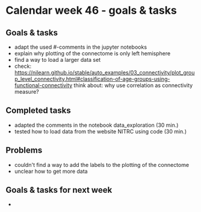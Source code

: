 # Calendar week 46 - goals & tasks

## Goals & tasks
- adapt the used #-comments in the jupyter notebooks
- explain why plotting of the connectome is only left hemisphere
- find a way to load a larger data set
- check: https://nilearn.github.io/stable/auto_examples/03_connectivity/plot_group_level_connectivity.html#classification-of-age-groups-using-functional-connectivity 
        think about: why use correlation as connectivity measure?


## Completed tasks
- adapted the comments in the notebook data_exploration (30 min.)
- tested how to load data from the website NITRC using code (30 min.)

## Problems
- couldn't find a way to add the labels to the plotting of the connectome
- unclear how to get more data

## Goals & tasks for next week
- 